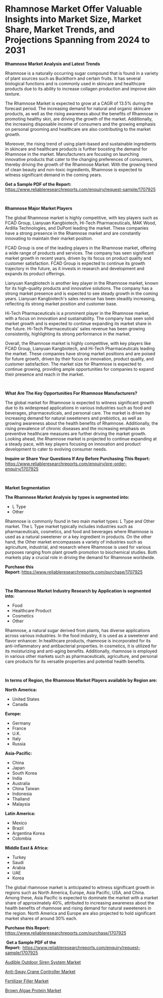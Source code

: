 <p><h1>Rhamnose Market Offer Valuable Insights into Market Size, Market Share, Market Trends, and Projections Spanning from 2024 to 2031</h1></p><p><strong>Rhamnose Market Analysis and Latest Trends</strong></p>
<p><p>Rhamnose is a naturally occurring sugar compound that is found in a variety of plant sources such as Buckthorn and certain fruits. It has several biological functions and is commonly used in skincare and healthcare products due to its ability to increase collagen production and improve skin texture.</p><p>The Rhamnose Market is expected to grow at a CAGR of 13.5% during the forecast period. The increasing demand for natural and organic skincare products, as well as the rising awareness about the benefits of Rhamnose in promoting healthy skin, are driving the growth of the market. Additionally, the increasing disposable income of consumers and the growing emphasis on personal grooming and healthcare are also contributing to the market growth.</p><p>Moreover, the rising trend of using plant-based and sustainable ingredients in skincare and healthcare products is further boosting the demand for Rhamnose in the market. Manufacturers are focusing on launching innovative products that cater to the changing preferences of consumers, thereby driving the growth of the Rhamnose Market. With the growing trend of clean beauty and non-toxic ingredients, Rhamnose is expected to witness significant demand in the coming years.</p></p>
<p><strong>Get a Sample PDF of the Report:&nbsp;</strong> <a href="https://www.reliableresearchreports.com/enquiry/request-sample/1707925">https://www.reliableresearchreports.com/enquiry/request-sample/1707925</a></p>
<p>&nbsp;</p>
<p><strong>Rhamnose Major Market Players</strong></p>
<p><p>The global Rhamnose market is highly competitive, with key players such as FCAD Group, Lianyuan Kangbiotech, Hi-Tech Pharmaceuticals, MAK Wood, Ardilla Technologies, and DuPont leading the market. These companies have a strong presence in the Rhamnose market and are constantly innovating to maintain their market position.</p><p>FCAD Group is one of the leading players in the Rhamnose market, offering a wide range of products and services. The company has seen significant market growth in recent years, driven by its focus on product quality and customer satisfaction. FCAD Group is expected to continue its growth trajectory in the future, as it invests in research and development and expands its product offerings.</p><p>Lianyuan Kangbiotech is another key player in the Rhamnose market, known for its high-quality products and innovative solutions. The company has a strong market presence and is expected to see steady growth in the coming years. Lianyuan Kangbiotech's sales revenue has been steadily increasing, reflecting its strong market position and customer base.</p><p>Hi-Tech Pharmaceuticals is a prominent player in the Rhamnose market, with a focus on innovation and sustainability. The company has seen solid market growth and is expected to continue expanding its market share in the future. Hi-Tech Pharmaceuticals' sales revenue has been growing consistently, highlighting its strong performance in the market.</p><p>Overall, the Rhamnose market is highly competitive, with key players like FCAD Group, Lianyuan Kangbiotech, and Hi-Tech Pharmaceuticals leading the market. These companies have strong market positions and are poised for future growth, driven by their focus on innovation, product quality, and customer satisfaction. The market size for Rhamnose is expected to continue growing, providing ample opportunities for companies to expand their presence and reach in the market.</p></p>
<p>&nbsp;</p>
<p><strong>What Are The Key Opportunities For Rhamnose Manufacturers?</strong></p>
<p><p>The global market for Rhamnose is expected to witness significant growth due to its widespread applications in various industries such as food and beverages, pharmaceuticals, and personal care. The market is driven by increasing demand for natural sweeteners and prebiotics, as well as growing awareness about the health benefits of Rhamnose. Additionally, the rising prevalence of chronic diseases and the increasing emphasis on preventive healthcare measures are further driving the market growth. Looking ahead, the Rhamnose market is projected to continue expanding at a steady pace, with key players focusing on innovation and product development to cater to evolving consumer needs.</p></p>
<p><strong>Inquire or Share Your Questions If Any Before Purchasing This Report:</strong> <a href="https://www.reliableresearchreports.com/enquiry/pre-order-enquiry/1707925">https://www.reliableresearchreports.com/enquiry/pre-order-enquiry/1707925</a></p>
<p>&nbsp;</p>
<p><strong>Market Segmentation</strong></p>
<p><strong>The Rhamnose Market Analysis by types is segmented into:</strong></p>
<p><ul><li>L Type</li><li>Other</li></ul></p>
<p><p>Rhamnose is commonly found in two main market types: L Type and Other market. The L Type market typically includes industries such as pharmaceuticals, cosmetics, and food and beverages where Rhamnose is used as a natural sweetener or a key ingredient in products. On the other hand, the Other market encompasses a variety of industries such as agriculture, industrial, and research where Rhamnose is used for various purposes ranging from plant growth promotion to biochemical studies. Both markets play a crucial role in driving the demand for Rhamnose worldwide.</p></p>
<p><strong>Purchase this Report:&nbsp;</strong><a href="https://www.reliableresearchreports.com/purchase/1707925">https://www.reliableresearchreports.com/purchase/1707925</a></p>
<p>&nbsp;</p>
<p><strong>The Rhamnose Market Industry Research by Application is segmented into:</strong></p>
<p><ul><li>Food</li><li>Healthcare Product</li><li>Cosmetics</li><li>Other</li></ul></p>
<p><p>Rhamnose, a natural sugar derived from plants, has diverse applications across various industries. In the food industry, it is used as a sweetener and flavor enhancer. In healthcare products, rhamnose is incorporated for its anti-inflammatory and antibacterial properties. In cosmetics, it is utilized for its moisturizing and anti-aging benefits. Additionally, rhamnose is employed in various other markets such as pharmaceuticals, agriculture, and personal care products for its versatile properties and potential health benefits.</p></p>
<p>&nbsp;</p>
<p><strong>In terms of Region, the Rhamnose Market Players available by Region are:</strong></p>
<p>
    <p> <strong> North America: </strong>
        <ul>
            <li>United States</li>
            <li>Canada</li>
        </ul>
        </p> 
    <p> <strong> Europe: </strong>
        <ul>
            <li>Germany</li>
            <li>France</li>
            <li>U.K.</li>
            <li>Italy</li>
            <li>Russia</li>
        </ul>
        </p> 
    <p> <strong> Asia-Pacific: </strong>
        <ul>
            <li>China</li>
            <li>Japan</li>
            <li>South Korea</li>
            <li>India</li>
            <li>Australia</li>
            <li>China Taiwan</li>
            <li>Indonesia</li>
            <li>Thailand</li>
            <li>Malaysia</li>
        </ul>
        </p> 
    <p> <strong> Latin America: </strong>
        <ul>
            <li>Mexico</li>
            <li>Brazil</li>
            <li>Argentina Korea</li>
            <li>Colombia</li>
        </ul>
        </p> 
    <p> <strong> Middle East & Africa: </strong>
        <ul>
            <li>Turkey</li>
            <li>Saudi</li>
            <li>Arabia</li>
            <li>UAE</li>
            <li>Korea</li>
        </ul>
    </p>
    </p>
<p><p>The global rhamnose market is anticipated to witness significant growth in regions such as North America, Europe, Asia Pacific, USA, and China. Among these, Asia Pacific is expected to dominate the market with a market share of approximately 40%, attributed to increasing awareness about the health benefits of rhamnose and rising demand for natural sweeteners in the region. North America and Europe are also projected to hold significant market shares of around 30% each.</p></p>
<p><strong>Purchase this Report: </strong><a href="https://www.reliableresearchreports.com/purchase/1707925">https://www.reliableresearchreports.com/purchase/1707925</a></p>
<p>&nbsp;<strong>Get a Sample PDF of the Report:&nbsp;&nbsp;</strong><a href="https://www.reliableresearchreports.com/enquiry/request-sample/1707925">https://www.reliableresearchreports.com/enquiry/request-sample/1707925</a></p>
<p><strong></strong></p>
<p><p><a href="https://butternut-bug-553.notion.site/Audible-Outdoor-Siren-System-Market-Size-Growth-Outlook-from-2024-to-2031-projecting-at-Market-s-T-616377753f9b43718d21247719b9f920">Audible Outdoor Siren System Market</a></p><p><a href="https://view.publitas.com/reportprime-1/anti-sway-crane-controller-market-offer-valuable-insights-into-market-size-market-share-market-trends-and-projections-spanning-from-2023-to-2030/">Anti-Sway Crane Controller Market</a></p><p><a href="https://view.publitas.com/reportprime-1/fertilizer-filler-market-size-focuses-on-market-dynamics-in-depth-analysis-and-future-projections-of-its-market-forecasted-for-period-from-2023-to-2030/">Fertilizer Filler Market</a></p><p><a href="https://view.publitas.com/reportprime-1/brown-algae-protein-market-centers-on-aspects-such-as-market-growth-market-share-market-opportunity-and-projected-forecasts-spanning-from-2023-to-2030/">Brown Algae Protein Market</a></p></p>